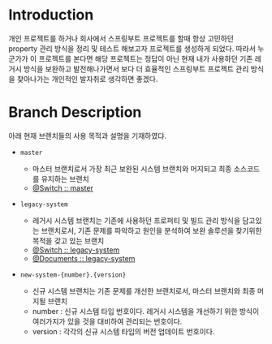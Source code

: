 # Introduction

개인 프로젝트를 하거나 회사에서 스프링부트 프로젝트를 할때 항상 고민하던 property 관리 방식을 
정리 및 테스트 해보고자 프로젝트를 생성하게 되었다. 따라서 누군가가 이 프로젝트를 본다면 해당 
프로젝트는 정답이 아닌 현재 내가 사용하던 기존 레거시 방식을 보완하고 발전해나가면서 보다 더 효율적인 
스프링부트 프로젝트 관리 방식을 찾아나가는 개인적인 발자취로 생각하면 좋겠다. 

# Branch Description

아래 현재 브랜치들의 사용 목적과 설명을 기재하였댜. 

- `master`
  - 마스터 브랜치로서 가장 최근 보완된 시스템 브랜치와 머지되고 최종 소스코드를 유지하는 브랜치
  - [@Switch :: master](https://github.com/dlalstj0213/Study.SpringBoot.ProjectManagement)

- `legacy-system`
  - 레거시 시스템 브랜치는 기존에 사용하던 프로퍼티 및 빌드 관리 방식을 담고있는 브랜치로서, 
    기존 문제를 파악하고 원인을 분석하여 보완 솔루션을 찾기위한 목적을 갖고 있는 브랜치
  - [@Switch :: legacy-system](https://github.com/dlalstj0213/Study.SpringBoot.ProjectManagement/tree/legacy-system)
  - [@Documents :: legacy-system](https://github.com/dlalstj0213/Study.SpringBoot.ProjectManagement/tree/legacy-system/docs/legacy-system)

- `new-system-{number}.{version}`
  - 신규 시스템 브랜치는 기존 문제를 개선한 브랜치로서, 마스터 브랜치와 최종 머지될 브랜치
  - number : 신규 시스템 타입 번호이다. 레거시 시스템을 개선하기 위한 방식이 여러가지가 있을 것을 대비하여 관리되는 번호이다.
  - version : 각각의 신규 시스템 타입의 버전 업데이트 번호이다.

